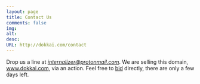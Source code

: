 ```yaml
---
layout: page
title: Contact Us
comments: false
img:
alt:
desc:
URL: http://dokkai.com/contact
---
```

<link rel="stylesheet" href="https://cdnjs.cloudflare.com/ajax/libs/normalize/5.0.0/normalize.min.css">

Drop us a line at <i>internalizer@protonmail.com</i>. We are selling this domain, www.dokkai.com, via an action. Feel free to <a href="https://uk.auctions.godaddy.com/trpItemListing.aspx?miid=331799105" target="_blank">bid</a> directly, there are only a few days left.
